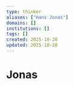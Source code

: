 ```yaml
---
type: thinker
aliases: ["Hans Jonas"]
domains: []
institutions: []
tags: []
created: 2025-10-20
updated: 2025-10-20
---
```


# Jonas


